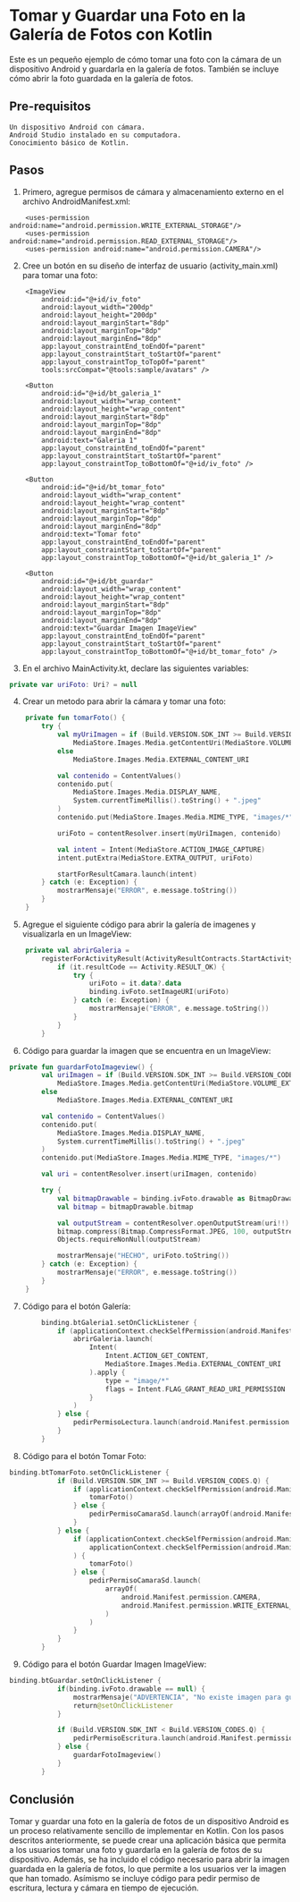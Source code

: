 # Tomar y Guardar una Foto en la Galería de Fotos con Kotlin

Este es un pequeño ejemplo de cómo tomar una foto con la cámara de un dispositivo Android y guardarla en la galería de fotos. También se incluye cómo abrir la foto guardada en la galería de fotos.

## Pre-requisitos

    Un dispositivo Android con cámara.
    Android Studio instalado en su computadora.
    Conocimiento básico de Kotlin.

## Pasos

1. Primero, agregue permisos de cámara y almacenamiento externo en el archivo AndroidManifest.xml:
```
    <uses-permission android:name="android.permission.WRITE_EXTERNAL_STORAGE"/>
    <uses-permission android:name="android.permission.READ_EXTERNAL_STORAGE"/>
    <uses-permission android:name="android.permission.CAMERA"/>
```
2. Cree un botón en su diseño de interfaz de usuario (activity_main.xml) para tomar una foto:
```
    <ImageView
        android:id="@+id/iv_foto"
        android:layout_width="200dp"
        android:layout_height="200dp"
        android:layout_marginStart="8dp"
        android:layout_marginTop="8dp"
        android:layout_marginEnd="8dp"
        app:layout_constraintEnd_toEndOf="parent"
        app:layout_constraintStart_toStartOf="parent"
        app:layout_constraintTop_toTopOf="parent"
        tools:srcCompat="@tools:sample/avatars" />

    <Button
        android:id="@+id/bt_galeria_1"
        android:layout_width="wrap_content"
        android:layout_height="wrap_content"
        android:layout_marginStart="8dp"
        android:layout_marginTop="8dp"
        android:layout_marginEnd="8dp"
        android:text="Galeria 1"
        app:layout_constraintEnd_toEndOf="parent"
        app:layout_constraintStart_toStartOf="parent"
        app:layout_constraintTop_toBottomOf="@+id/iv_foto" />

    <Button
        android:id="@+id/bt_tomar_foto"
        android:layout_width="wrap_content"
        android:layout_height="wrap_content"
        android:layout_marginStart="8dp"
        android:layout_marginTop="8dp"
        android:layout_marginEnd="8dp"
        android:text="Tomar foto"
        app:layout_constraintEnd_toEndOf="parent"
        app:layout_constraintStart_toStartOf="parent"
        app:layout_constraintTop_toBottomOf="@+id/bt_galeria_1" />

    <Button
        android:id="@+id/bt_guardar"
        android:layout_width="wrap_content"
        android:layout_height="wrap_content"
        android:layout_marginStart="8dp"
        android:layout_marginTop="8dp"
        android:layout_marginEnd="8dp"
        android:text="Guardar Imagen ImageView"
        app:layout_constraintEnd_toEndOf="parent"
        app:layout_constraintStart_toStartOf="parent"
        app:layout_constraintTop_toBottomOf="@+id/bt_tomar_foto" />
```
3. En el archivo MainActivity.kt, declare las siguientes variables:
```kotlin
private var uriFoto: Uri? = null
```
4. Crear un metodo para abrir la cámara y tomar una foto:
```kotlin
    private fun tomarFoto() {
        try {
            val myUriImagen = if (Build.VERSION.SDK_INT >= Build.VERSION_CODES.Q)
                MediaStore.Images.Media.getContentUri(MediaStore.VOLUME_EXTERNAL_PRIMARY)
            else
                MediaStore.Images.Media.EXTERNAL_CONTENT_URI

            val contenido = ContentValues()
            contenido.put(
                MediaStore.Images.Media.DISPLAY_NAME,
                System.currentTimeMillis().toString() + ".jpeg"
            )
            contenido.put(MediaStore.Images.Media.MIME_TYPE, "images/*")

            uriFoto = contentResolver.insert(myUriImagen, contenido)

            val intent = Intent(MediaStore.ACTION_IMAGE_CAPTURE)
            intent.putExtra(MediaStore.EXTRA_OUTPUT, uriFoto)

            startForResultCamara.launch(intent)
        } catch (e: Exception) {
            mostrarMensaje("ERROR", e.message.toString())
        }
    }
```

5. Agregue el siguiente código para abrir la galería de imagenes y visualizarla en un ImageView:

```kotlin
    private val abrirGaleria =
        registerForActivityResult(ActivityResultContracts.StartActivityForResult()) {
            if (it.resultCode == Activity.RESULT_OK) {
                try {
                    uriFoto = it.data?.data
                    binding.ivFoto.setImageURI(uriFoto)
                } catch (e: Exception) {
                    mostrarMensaje("ERROR", e.message.toString())
                }
            }
        }
```

6. Código para guardar la imagen que se encuentra en un ImageView:

```kotlin
private fun guardarFotoImageview() {
        val uriImagen = if (Build.VERSION.SDK_INT >= Build.VERSION_CODES.Q)
            MediaStore.Images.Media.getContentUri(MediaStore.VOLUME_EXTERNAL_PRIMARY)
        else
            MediaStore.Images.Media.EXTERNAL_CONTENT_URI

        val contenido = ContentValues()
        contenido.put(
            MediaStore.Images.Media.DISPLAY_NAME,
            System.currentTimeMillis().toString() + ".jpeg"
        )
        contenido.put(MediaStore.Images.Media.MIME_TYPE, "images/*")

        val uri = contentResolver.insert(uriImagen, contenido)

        try {
            val bitmapDrawable = binding.ivFoto.drawable as BitmapDrawable
            val bitmap = bitmapDrawable.bitmap

            val outputStream = contentResolver.openOutputStream(uri!!)
            bitmap.compress(Bitmap.CompressFormat.JPEG, 100, outputStream)
            Objects.requireNonNull(outputStream)

            mostrarMensaje("HECHO", uriFoto.toString())
        } catch (e: Exception) {
            mostrarMensaje("ERROR", e.message.toString())
        }
    }
```

7. Código para el botón Galería:

```kotlin
        binding.btGaleria1.setOnClickListener {
            if (applicationContext.checkSelfPermission(android.Manifest.permission.READ_EXTERNAL_STORAGE) == PackageManager.PERMISSION_GRANTED) {
                abrirGaleria.launch(
                    Intent(
                        Intent.ACTION_GET_CONTENT,
                        MediaStore.Images.Media.EXTERNAL_CONTENT_URI
                    ).apply {
                        type = "image/*"
                        flags = Intent.FLAG_GRANT_READ_URI_PERMISSION
                    }
                )
            } else {
                pedirPermisoLectura.launch(android.Manifest.permission.READ_EXTERNAL_STORAGE)
            }
        }
```

8. Código para el botón Tomar Foto:

```kotlin
binding.btTomarFoto.setOnClickListener {
            if (Build.VERSION.SDK_INT >= Build.VERSION_CODES.Q) {
                if (applicationContext.checkSelfPermission(android.Manifest.permission.CAMERA) == PackageManager.PERMISSION_GRANTED) {
                    tomarFoto()
                } else {
                    pedirPermisoCamaraSd.launch(arrayOf(android.Manifest.permission.CAMERA))
                }
            } else {
                if (applicationContext.checkSelfPermission(android.Manifest.permission.CAMERA) == PackageManager.PERMISSION_GRANTED &&
                    applicationContext.checkSelfPermission(android.Manifest.permission.WRITE_EXTERNAL_STORAGE) == PackageManager.PERMISSION_GRANTED
                ) {
                    tomarFoto()
                } else {
                    pedirPermisoCamaraSd.launch(
                        arrayOf(
                            android.Manifest.permission.CAMERA,
                            android.Manifest.permission.WRITE_EXTERNAL_STORAGE
                        )
                    )
                }
            }
        }
```

9. Código para el botón Guardar Imagen ImageView:

```kotlin
binding.btGuardar.setOnClickListener {
            if(binding.ivFoto.drawable == null) {
                mostrarMensaje("ADVERTENCIA", "No existe imagen para guardar")
                return@setOnClickListener
            }

            if (Build.VERSION.SDK_INT < Build.VERSION_CODES.Q) {
                pedirPermisoEscritura.launch(android.Manifest.permission.WRITE_EXTERNAL_STORAGE)
            } else {
                guardarFotoImageview()
            }
        }
```

## Conclusión

Tomar y guardar una foto en la galería de fotos de un dispositivo Android es un proceso relativamente sencillo de implementar en Kotlin. Con los pasos descritos anteriormente, se puede crear una aplicación básica que permita a los usuarios tomar una foto y guardarla en la galería de fotos de su dispositivo. Además, se ha incluido el código necesario para abrir la imagen guardada en la galería de fotos, lo que permite a los usuarios ver la imagen que han tomado. Asímismo se incluye código para pedir permiso de escritura, lectura y cámara en tiempo de ejecución.